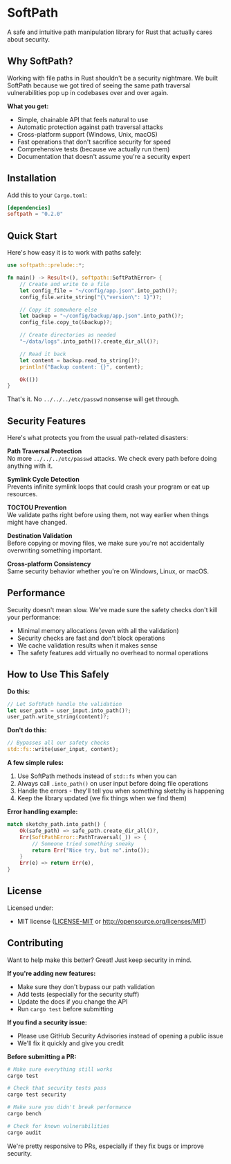 # SoftPath

A safe and intuitive path manipulation library for Rust that actually cares about security.

## Why SoftPath?

Working with file paths in Rust shouldn't be a security nightmare. We built SoftPath because we got tired of seeing the same path traversal vulnerabilities pop up in codebases over and over again.

**What you get:**
- Simple, chainable API that feels natural to use
- Automatic protection against path traversal attacks
- Cross-platform support (Windows, Unix, macOS)
- Fast operations that don't sacrifice security for speed
- Comprehensive tests (because we actually run them)
- Documentation that doesn't assume you're a security expert

## Installation

Add this to your `Cargo.toml`:

```toml
[dependencies]
softpath = "0.2.0"
```

## Quick Start

Here's how easy it is to work with paths safely:

```rust
use softpath::prelude::*;

fn main() -> Result<(), softpath::SoftPathError> {
    // Create and write to a file
    let config_file = "~/config/app.json".into_path()?;
    config_file.write_string("{\"version\": 1}")?;

    // Copy it somewhere else
    let backup = "~/config/backup/app.json".into_path()?;
    config_file.copy_to(&backup)?;

    // Create directories as needed
    "~/data/logs".into_path()?.create_dir_all()?;

    // Read it back
    let content = backup.read_to_string()?;
    println!("Backup content: {}", content);

    Ok(())
}
```

That's it. No `../../../etc/passwd` nonsense will get through.



## Security Features

Here's what protects you from the usual path-related disasters:

**Path Traversal Protection**  
No more `../../../etc/passwd` attacks. We check every path before doing anything with it.

**Symlink Cycle Detection**  
Prevents infinite symlink loops that could crash your program or eat up resources.

**TOCTOU Prevention**  
We validate paths right before using them, not way earlier when things might have changed.

**Destination Validation**  
Before copying or moving files, we make sure you're not accidentally overwriting something important.

**Cross-platform Consistency**  
Same security behavior whether you're on Windows, Linux, or macOS.

## Performance

Security doesn't mean slow. We've made sure the safety checks don't kill your performance:

- Minimal memory allocations (even with all the validation)
- Security checks are fast and don't block operations
- We cache validation results when it makes sense
- The safety features add virtually no overhead to normal operations

## How to Use This Safely

**Do this:**
```rust
// Let SoftPath handle the validation
let user_path = user_input.into_path()?;
user_path.write_string(content)?;
```

**Don't do this:**
```rust
// Bypasses all our safety checks
std::fs::write(user_input, content);
```

**A few simple rules:**
1. Use SoftPath methods instead of `std::fs` when you can
2. Always call `.into_path()` on user input before doing file operations
3. Handle the errors - they'll tell you when something sketchy is happening
4. Keep the library updated (we fix things when we find them)

**Error handling example:**
```rust
match sketchy_path.into_path() {
    Ok(safe_path) => safe_path.create_dir_all()?,
    Err(SoftPathError::PathTraversal(_)) => {
        // Someone tried something sneaky
        return Err("Nice try, but no".into());
    }
    Err(e) => return Err(e),
}
```

## License

Licensed under:

- MIT license ([LICENSE-MIT](LICENSE) or http://opensource.org/licenses/MIT)

## Contributing

Want to help make this better? Great! Just keep security in mind.

**If you're adding new features:**
- Make sure they don't bypass our path validation
- Add tests (especially for the security stuff)
- Update the docs if you change the API
- Run `cargo test` before submitting

**If you find a security issue:**
- Please use GitHub Security Advisories instead of opening a public issue
- We'll fix it quickly and give you credit

**Before submitting a PR:**
```bash
# Make sure everything still works
cargo test

# Check that security tests pass
cargo test security

# Make sure you didn't break performance
cargo bench

# Check for known vulnerabilities
cargo audit
```

We're pretty responsive to PRs, especially if they fix bugs or improve security.
